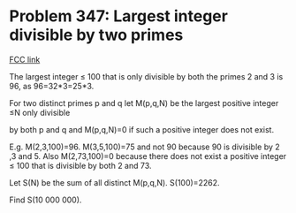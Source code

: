 # Problem 347: Largest integer divisible by two primes

[FCC link](https://www.freecodecamp.org/learn/coding-interview-prep/project-euler/problem-347-largest-integer-divisible-by-two-primes)

The largest integer ≤ 100 that is only divisible by both the primes 2 and 3 is
96, as 96=32\*3=25\*3.

For two distinct primes p and q let M(p,q,N) be the largest positive integer ≤N
only divisible

by both p and q and M(p,q,N)=0 if such a positive integer does not exist.

E.g. M(2,3,100)=96. M(3,5,100)=75 and not 90 because 90 is divisible by 2 ,3
and 5. Also M(2,73,100)=0 because there does not exist a positive integer ≤ 100
that is divisible by both 2 and 73.

Let S(N) be the sum of all distinct M(p,q,N). S(100)=2262.

Find S(10 000 000).
